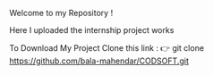 Welcome to my Repository !

Here I uploaded the internship project works 

To Download My Project 
Clone this link : 
  👉 git clone https://github.com/bala-mahendar/CODSOFT.git
